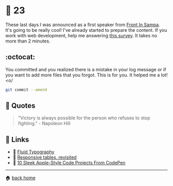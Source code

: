 # :pushpin: 23

These last days I was announced as a first speaker from [Front In Sampa](https://www.frontinsampa.com.br/). It's going to be really cool! I've already started to prepare the content. If you work with web development, help me answering [this survey](https://t.co/ylv1TbAMPw).  It takes no more than 2 minutes.

## :octocat:

You committed and you realized there is a mistake in your log message or if you want to add more files that you forgot. This is for you. It helped me a lot! <o/

```bash
git commit --amend
```

## :speech_balloon: Quotes

> "Victory is always possible for the person who refuses to stop fighting." - Napoleon Hill

## :link: Links

* :pencil: [Fluid Typography](https://css-tricks.com/snippets/css/fluid-typography/)
* :pencil: [Responsive tables, revisited](http://lea.verou.me/2018/05/responsive-tables-revisited/)
* :pencil: [10 Sleek Apple-Style Code Projects From CodePen](https://1stwebdesigner.com/10-sleek-apple-style-code-projects-codepen/)

---

:house: [back home](../../../..#home)
